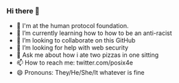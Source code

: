### Hi there 👋

- 🔭 I'm at the human protocol foundation.
- 🌱 I’m currently learning how to how to be an anti-racist
- 👯 I’m looking to collaborate on this GitHub
- 🤔 I’m looking for help with web security
- 💬 Ask me about how i ate two pizzas in one sitting
- 📫 How to reach me: twitter.com/posix4e
- 😄 Pronouns: They/He/She/It whatever is fine
